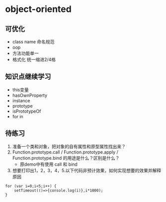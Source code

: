 # object-oriented

## 可优化
- class name 命名规范
- oop
- 方法功能单一
- 格式化 统一缩进2/4格
  
## 知识点继续学习
- this变量
- hasOwnProperty
- instance
- prototype
- isPrototypeOf
- for in

## 待练习
1. 准备一个类和对象，把对象的自有属性和原型属性找出来？
2. Function.prototype.call / Function.prototype.apply / Function.prototype.bind 的用途是什么？区别是什么？
    - 原demo中有使用 call 和 bind 
3. 想要打印出1，2，3，4，5.以下代码非预计效果，如何实现想要的效果并解释原因
```aidl
for (var i=0;i<5;i++) {
    setTimeout(()=>{console.log(i)},i*1000);
}
```



